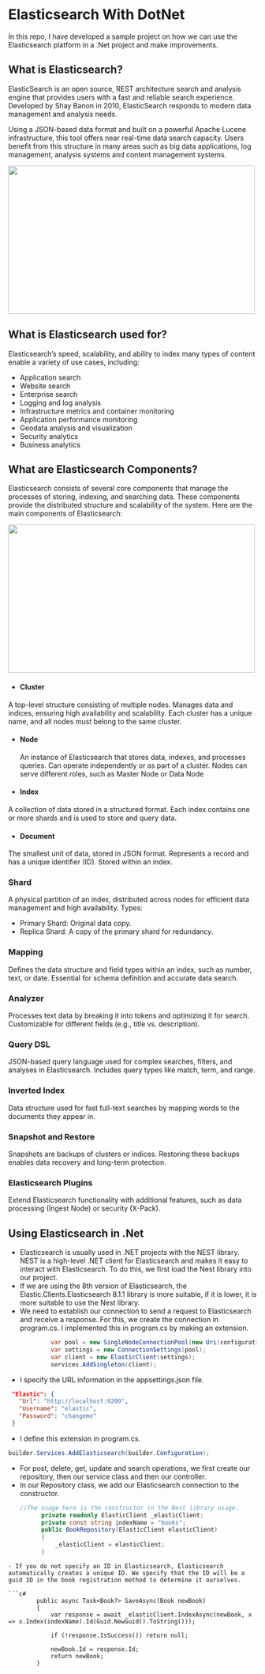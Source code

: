 # Elasticsearch With DotNet
In this repo, I have developed a sample project on how we can use the Elasticsearch platform in a .Net project and make improvements.

## What is Elasticsearch?
 ElasticSearch is an open source, REST architecture search and analysis engine that provides users with a fast and reliable search experience. Developed by Shay Banon in 2010, ElasticSearch responds to modern data management and analysis needs.

Using a JSON-based data format and built on a powerful Apache Lucene infrastructure, this tool offers near real-time data search capacity. Users benefit from this structure in many areas such as big data applications, log management, analysis systems and content management systems.

<img src="https://github.com/user-attachments/assets/647c4ffb-15a5-47e4-9bdd-d527b4f154ca" width="500" height="300">


## What is Elasticsearch used for?
Elasticsearch’s speed, scalability, and ability to index many types of content enable a variety of use cases, including:

- Application search
- Website search
- Enterprise search
- Logging and log analysis
- Infrastructure metrics and container monitoring
- Application performance monitoring
- Geodata analysis and visualization
- Security analytics
- Business analytics

## What are Elasticsearch Components?
Elasticsearch consists of several core components that manage the processes of storing, indexing, and searching data. These components provide the distributed structure and scalability of the system. Here are the main components of Elasticsearch:

<img src="https://github.com/user-attachments/assets/20119091-6ec1-44d3-83cc-f105ea28e1af" width="500" height="300">

 - #### Cluster
 A top-level structure consisting of multiple nodes. Manages data and indices, ensuring high availability and scalability. Each cluster has a unique name, and all nodes must belong to the same cluster.

- #### Node
  An instance of Elasticsearch that stores data, indexes, and processes queries. Can operate independently or as part of a cluster. Nodes can serve different roles, such as Master Node or Data Node

- ####  Index
 A collection of data stored in a structured format. Each index contains one or more shards and is used to store and query data.

- #### Document
The smallest unit of data, stored in JSON format. Represents a record and has a unique identifier (ID). Stored within an index.

### Shard
 A physical partition of an index, distributed across nodes for efficient data management and high availability. Types:
- Primary Shard: Original data copy.
- Replica Shard: A copy of the primary shard for redundancy.

### Mapping
  Defines the data structure and field types within an index, such as number, text, or date. Essential for schema definition and accurate data search.

 ### Analyzer
 Processes text data by breaking it into tokens and optimizing it for search. Customizable for different fields (e.g., title vs. description).
 
### Query DSL
 JSON-based query language used for complex searches, filters, and analyses in Elasticsearch. Includes query types like match, term, and range.

### Inverted Index
Data structure used for fast full-text searches by mapping words to the documents they appear in.

### Snapshot and Restore
 Snapshots are backups of clusters or indices. Restoring these backups enables data recovery and long-term protection.

### Elasticsearch Plugins
  Extend Elasticsearch functionality with additional features, such as data processing (Ingest Node) or security (X-Pack).

## Using Elasticsearch in .Net
- Elasticsearch is usually used in .NET projects with the NEST library. NEST is a high-level .NET client for Elasticsearch and makes it easy to interact with Elasticsearch. To do this, we first load the Nest library into our project.
- If we are using the 8th version of Elasticsearch, the Elastic.Clients.Elasticsearch 8.1.1 library is more suitable, if it is lower, it is more suitable to use the Nest library.
- We need to establish our connection to send a request to Elasticsearch and receive a response. For this, we create the connection in program.cs. I implemented this in program.cs by making an extension.
```c#
            var pool = new SingleNodeConnectionPool(new Uri(configuration.GetSection("Elastic")["Url"]!));
            var settings = new ConnectionSettings(pool);
            var client = new ElasticClient(settings);
            services.AddSingleton(client);
```
 - I specify the URL information in the appsettings.json file.
 ```json
  "Elastic": {
    "Url": "http://localhost:9200",
    "Username": "elastic",
    "Password": "changeme"
  }
```
- I define this extension in program.cs.
```c#
builder.Services.AddElasticsearch(builder.Configuration);
```
- For post, delete, get, update and search operations, we first create our repository, then our service class and then our controller.
- In our Repository class, we add our Elasticsearch connection to the constructor.
  ```c#
  //The usage here is the constructor in the Nest library usage.
        private readonly ElasticClient _elasticClient;
        private const string indexName = "books";
        public BookRepository(ElasticClient elasticClient)
        {
            _elasticClient = elasticClient;
        }
```
- If you do not specify an ID in Elasticsearch, Elasticsearch automatically creates a unique ID. We specify that the ID will be a guid ID in the book registration method to determine it ourselves.

```c#
        public async Task<Book?> SaveAsync(Book newBook)
        {
            var response = await _elasticClient.IndexAsync(newBook, x => x.Index(indexName).Id(Guid.NewGuid().ToString()));

            if (!response.IsSuccess()) return null;

            newBook.Id = response.Id;
            return newBook;
        }
```
